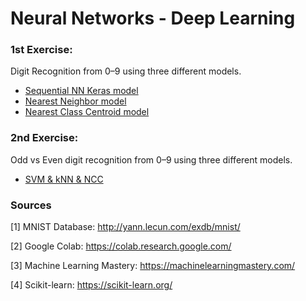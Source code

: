 # **Neural Networks - Deep Learning**  

### **1st Exercise:**  
Digit Recognition from 0–9 using three different models. 
   + [Sequential NN Keras model](https://github.com/lkmeta/auth_nndp/blob/main/1st_exercise/nn_exer_1.ipynb)  
   + [Nearest Neighbor model](https://github.com/lkmeta/auth_nndp/blob/main/1st_exercise/nn_model.ipynb)
   + [Nearest Class Centroid model](https://github.com/lkmeta/auth_nndp/blob/main/1st_exercise/ncc_model.ipynb)   

### **2nd Exercise:**  
Odd vs Even digit recognition from 0–9 using three different models. 
   + [SVM & kNN & NCC](https://github.com/lkmeta/auth_nndp/blob/main/2nd_exercise/2nd_exercise.ipynb)  




### **Sources** 

[1] MNIST Database: http://yann.lecun.com/exdb/mnist/

[2] Google Colab: https://colab.research.google.com/

[3] Machine Learning Mastery: https://machinelearningmastery.com/

[4] Scikit-learn: https://scikit-learn.org/ 
